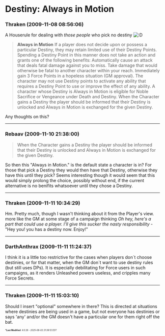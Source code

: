 # Destiny: Always in Motion

### **Thraken** (2009-11-08 08:56:06)

A Houserule for dealing with *those people* who pick no destiny <!-- s:D -->![:D](https://i.ibb.co/MDcFvFDD/icon-e-biggrin.gif)<!-- s:D -->
> **Always in Motion**
> If a player does not decide upon or possess a particular Destiny, they may retain limited use of their Destiny Points. Spending a Destiny Point in this manner does not take an action and grants one of the following benefits:
> Automatically cause an attack that deals fatal damage against you to miss.
> Take damage that would otherwise be fatal to another character within your reach.
> Immediately gain 3 Force Points in a hopeless situation (GM approval).
> The character may not use Destiny points to activate any ability that requires a Destiny Point to use or improve the effect of any ability.
> A character whose Destiny is Always in Motion is eligible for Noble Sacrifice or Vengeance under Death and Destiny.
> When the Character gains a Destiny the player should be informed that their Destiny is unlocked and Always in Motion is exchanged for the given Destiny.

Any thoughts on this?

---

### **Rebaav** (2009-11-10 21:38:00)

> When the Character gains a Destiny the player should be informed that their Destiny is unlocked and Always in Motion is exchanged for the given Destiny.

So then this "Always in Motion." is the default state a character is in? For those that pick a Destiny they would then have that Destiny, otherwise they have this until they pick?
Seems interesting though it would seem that this would simply prolong the choice, possibly without end, if the current alternative is no benifits whatsoever until they chose a Destiny.

---

### **Thraken** (2009-11-11 10:34:29)

Hm. Pretty much, though I wasn't thinking about it from the Player's view.
more like the GM at some stage of a campaign thinking *Oh hey, here's a part that could use a player. I'll give this sucker the nasty responsibility* - "Hey you! you has a destiny now. Enjoy!"

---

### **DarthAnthrax** (2009-11-11 11:24:37)

I think it is a little too restrictive for the cases when players don´t choose destinies, or for that matter, when the GM don´t want to use destiny rules (but still uses DPs). It is especially debilitating for Force users in such campaigns, as it renders Unleashed powers useless, and cripples many Force Secrets.

---

### **Thraken** (2009-11-11 15:03:10)

Should I insert "optional" somewhere in there?
This is directed at situations where destinies are being used in a game, but not everyone has destinies or says 'any' and/or the GM doesn't have a particular one for them right off the bat.



<span style="font-size: 0.5em;">***Last Modified**: 4.0.28 - *2025-06-02 21:39:12 EDT*</span>
